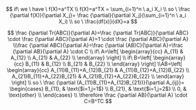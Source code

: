 $$
if\ we \ have \ f(X)=a^TX \\
f(X)=a^TX = \sum_{i=1}^n \ a_i X_i \\
so \ \frac {\partial f(X)}{\partial X_j}=
\frac {\partial}{\partial X_j}(\sum_{i=1}^n \ a_i X_i)
\\
so \ \frac{df(x)}{dX}=a
$$

$$
\frac {\partial Tr(ABC)}{\partial A}=\frac {\partial Tr(ABC)}{\partial ABC} \cdot \frac {\partial ABC}{\partial A}=1 \cdot \frac {\partial ABC}{\partial A}
\\\frac {\partial ABC}{\partial A}=\frac {\partial (AB)C}{\partial A}=\frac {\partial AB}{\partial A} \cdot C
\\  if\ A=\left[ 
\begin{array}{cc}
		A_{11} & A_{12} \\
        A_{21} & A_{22}  \\
    \end{array}  \right]
  \\  if\ B=\left[ 
\begin{array}{cc}
		B_{11} & B_{12} \\
        B_{21} & B_{22}  \\
    \end{array}  \right]
    \\AB=\left[ 
\begin{array}{cc}
		A_{11}B_{11}+A_{12}B_{21} & 			A_{11}B_{12}+A_{12}B_{22} \\
        A_{21}B_{11}+A_{22}B_{21} & A_{21}B_{12}+A_{22}B_{22}  \\
    \end{array}  \right]
    \\ so  \ \frac {\partial (A_{11}B_{11}+A_{12}B_{21})}{\partial A_{ij}}=        \begin{cases}
            B_{11},  & \text{$i=1,j=1$} \\
            B_{21}, & \text{$i=1,j=2$} \\
            0, & \text{other} \\
        \end{cases}
   \\ \therefore \frac {\partial AB}{\partial A} \cdot C=B^TC
$$

